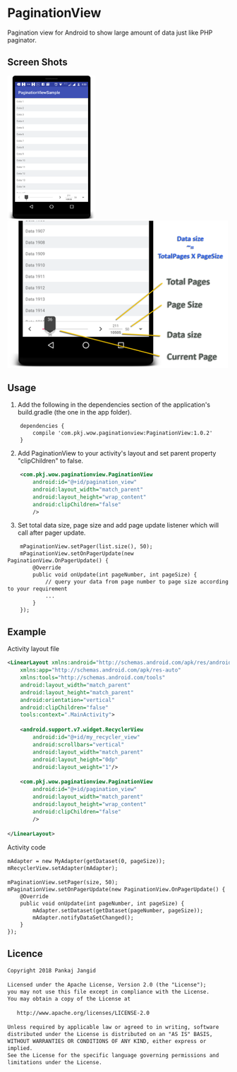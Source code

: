# PaginationView
Pagination view for Android to show large amount of data just like PHP paginator.

## Screen Shots

<div>
<img src="https://raw.githubusercontent.com/pkjvit/PaginationView/master/ScreenShots/device-2018-04-22-181415.png" width="200">
<img width="20">
<img src="https://raw.githubusercontent.com/pkjvit/PaginationView/master/ScreenShots/pagination_detail.png" width="500">
</div>

## Usage
1. Add the following in the dependencies section of the application's build.gradle (the one in the app folder).

```
    dependencies {
        compile 'com.pkj.wow.paginationview:PaginationView:1.0.2'
    }
```

2. Add PaginationView to your activity's layout and set parent property "clipChildren" to false.
```xml
    <com.pkj.wow.paginationview.PaginationView
        android:id="@+id/pagination_view"
        android:layout_width="match_parent"
        android:layout_height="wrap_content"
        android:clipChildren="false"
        />
```

3. Set total data size, page size and add page update listener which will call after pager update.
```
    mPaginationView.setPager(list.size(), 50);
    mPaginationView.setOnPagerUpdate(new PaginationView.OnPagerUpdate() {
        @Override
        public void onUpdate(int pageNumber, int pageSize) {
            // query your data from page number to page size according to your requirement
            ...
        }
    });
```

## Example

Activity layout file
```xml
<LinearLayout xmlns:android="http://schemas.android.com/apk/res/android"
    xmlns:app="http://schemas.android.com/apk/res-auto"
    xmlns:tools="http://schemas.android.com/tools"
    android:layout_width="match_parent"
    android:layout_height="match_parent"
    android:orientation="vertical"
    android:clipChildren="false"
    tools:context=".MainActivity">

    <android.support.v7.widget.RecyclerView
        android:id="@+id/my_recycler_view"
        android:scrollbars="vertical"
        android:layout_width="match_parent"
        android:layout_height="0dp"
        android:layout_weight="1"/>

    <com.pkj.wow.paginationview.PaginationView
        android:id="@+id/pagination_view"
        android:layout_width="match_parent"
        android:layout_height="wrap_content"
        android:clipChildren="false"
        />
        
</LinearLayout>
```

Activity code
```
mAdapter = new MyAdapter(getDataset(0, pageSize));
mRecyclerView.setAdapter(mAdapter);

mPaginationView.setPager(size, 50);
mPaginationView.setOnPagerUpdate(new PaginationView.OnPagerUpdate() {
    @Override
    public void onUpdate(int pageNumber, int pageSize) {
        mAdapter.setDataset(getDataset(pageNumber, pageSize));
        mAdapter.notifyDataSetChanged();
    }
});
```

## Licence
    Copyright 2018 Pankaj Jangid

    Licensed under the Apache License, Version 2.0 (the "License");
    you may not use this file except in compliance with the License.
    You may obtain a copy of the License at

       http://www.apache.org/licenses/LICENSE-2.0

    Unless required by applicable law or agreed to in writing, software
    distributed under the License is distributed on an "AS IS" BASIS,
    WITHOUT WARRANTIES OR CONDITIONS OF ANY KIND, either express or implied.
    See the License for the specific language governing permissions and
    limitations under the License.
